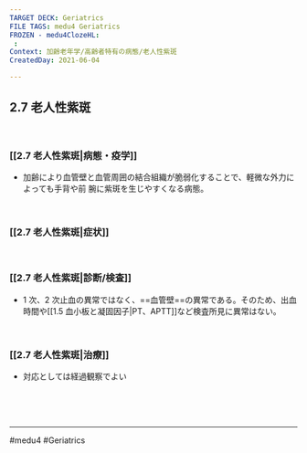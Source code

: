 ```yaml
---
TARGET DECK: Geriatrics
FILE TAGS: medu4 Geriatrics
FROZEN - medu4ClozeHL:
 : 
Context: 加齢老年学/高齢者特有の病態/老人性紫斑
CreatedDay: 2021-06-04

---
```


## 2.7 老人性紫斑

<br>

### [[2.7 老人性紫斑|病態・疫学]]
* 加齢により血管壁と血管周囲の結合組織が脆弱化することで、軽微な外力によっても手背や前 腕に紫斑を生じやすくなる病態。

<br>

### [[2.7 老人性紫斑|症状]]


<br>

### [[2.7 老人性紫斑|診断/検査]]
* 1 次、2 次止血の異常ではなく、==血管壁==の異常である。そのため、出血時間や[[1.5 血小板と凝固因子|PT、APTT]]など検査所見に異常はない。
<!--ID: 1623210715042-->



<br>

### [[2.7 老人性紫斑|治療]]
* 対応としては経過観察でよい

<br><br><br>

---
#medu4 #Geriatrics
